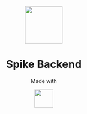 <div align="center">
    <img 
    src="https://pasteboard.co/dmhUdGFCsLm1.svg+xml" 
    height="100"/>
    <h1>Spike Backend</h1>
</div>


<div align="center">
<p>Made with </p>
<img src="https://upload.wikimedia.org/wikipedia/commons/thumb/3/31/Android_robot_head.svg/1200px-Android_robot_head.svg.png" height=50/>

</div>

